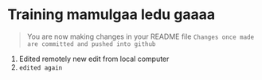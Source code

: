 # Training mamulgaa ledu gaaaa
> You are now making changes in your README file 
`Changes once made are committed and pushed into github`

1. Edited remotely
new edit from local computer
2. `edited again`
